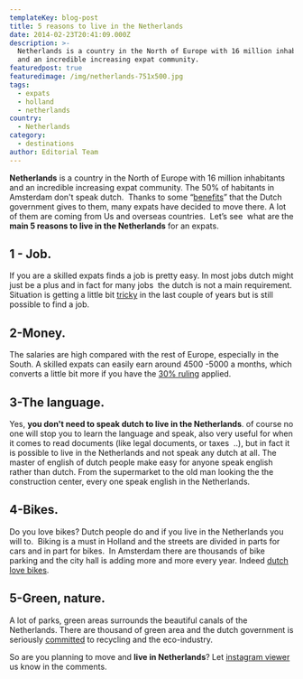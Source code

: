 ```yaml
---
templateKey: blog-post
title: 5 reasons to live in the Netherlands
date: 2014-02-23T20:41:09.000Z
description: >-
  Netherlands is a country in the North of Europe with 16 million inhabitants
  and an incredible increasing expat community.
featuredpost: true
featuredimage: /img/netherlands-751x500.jpg
tags:
  - expats
  - holland
  - netherlands
country:
  - Netherlands
category:
  - destinations
author: Editorial Team
---
```


**Netherlands** is a country in the North of Europe with 16 million inhabitants and an incredible increasing expat community. The 50% of habitants in Amsterdam don't speak dutch.  Thanks to some &#8220;<a href="https://www.expatica.com/nl/finance_business/tax/The-Dutch-30-percent-ruling_explained_11398.html" target="_blank">benefits</a>&#8221; that the Dutch government gives to them, many expats have decided to move there. A lot of them are coming from Us and overseas countries.  Let&#8217;s see  what are the **main 5 reasons to live in the Netherlands** for an expats.<!--more-->

## 1 - Job.

If you are a skilled expats finds a job is pretty easy. In most jobs dutch might just be a plus and in fact for many jobs  the dutch is not a main requirement. Situation is getting a little bit <a href="https://www.spiegel.de/international/europe/economic-crisis-hits-the-netherlands-a-891919.html" target="_blank">tricky</a> in the last couple of years but is still possible to find a job.

## 2-Money.

The salaries are high compared with the rest of Europe, especially in the South. A skilled expats can easily earn around 4500 -5000 a months, which converts a little bit more if you have the <a href="https://www.expatica.com/nl/finance_business/tax/The-Dutch-30-percent-ruling_explained_11398.html" target="_blank">30% ruling</a> applied.

## 3-The language.

Yes, **you don't need to speak dutch to live in the Netherlands**. of course no one will stop you to learn the language and speak, also very useful for when it comes to read documents (like legal documents, or taxes  ..), but in fact it is possible to live in the Netherlands and not speak any dutch at all. The master of english of dutch people make easy for anyone speak english rather than dutch. From the supermarket to the old man looking the the construction center, every one speak english in the Netherlands.

## 4-Bikes.

Do you love bikes? Dutch people do and if you live in the Netherlands you will to.  Biking is a must in Holland and the streets are divided in parts for cars and in part for bikes.  In Amsterdam there are thousands of bike parking and the city hall is adding more and more every year. Indeed <a href="https://www.bbc.co.uk/news/magazine-23587916" target="_blank">dutch love bikes</a>.

## 5-Green, nature.

A lot of parks, green areas surrounds the beautiful canals of the Netherlands. There are thousand of green area and the dutch government is seriously <a href="https://www.cbs.nl/NR/rdonlyres/2C613080-F668-439C-B12C-98BF361B5ADF/0/2013p44pub.pdf" target="_blank">committed</a> to recycling and the eco-industry.

So are you planning to move and **live in Netherlands**? Let <a href="https://sites.google.com/view/instagramviewer/">instagram viewer</a> us know in the comments.
